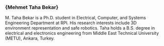 <h3>{Mehmet Taha Bekar}</h3>

M. Taha Bekar is a Ph.D. student in Electrical, Computer, and Systems Engineering Department at RPI. His research interests include 3D environment representation and safe robotics. Taha holds a B.S. degree in electrical and electronics engineering from Middle East Technical University (METU), Ankara, Turkey.